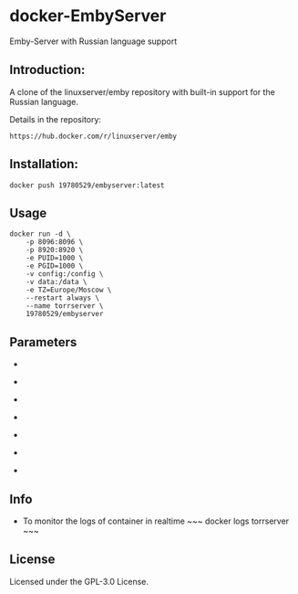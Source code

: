 # docker-EmbyServer
Emby-Server with Russian language support

## Introduction:

A clone of the linuxserver/emby repository with built-in support for the Russian language.

Details in the repository:
~~~ shell
https://hub.docker.com/r/linuxserver/emby
~~~

## Installation:

~~~ docker
docker push 19780529/embyserver:latest
~~~

## Usage

~~~ docker
docker run -d \
    -p 8096:8096 \
    -p 8920:8920 \
    -e PUID=1000 \
    -e PGID=1000 \
    -v config:/config \
    -v data:/data \
    -e TZ=Europe/Moscow \
    --restart always \
    --name torrserver \    
    19780529/embyserver
~~~

## Parameters

* ~~~ -p 8096 ~~~ Http webUI.
* ~~~ -p 8920 ~~~ Https webUI (you need to setup your own certificate).
* ~~~ -e PUID=1000 ~~~ for UserID - see below for explanation.
* ~~~ -e PGID=1000 ~~~ for GroupID - see below for explanation.
* ~~~ -e TZ=Europe/Moscow ~~~ Specify a timezone to use EG Europe/Moscow.
* ~~~ -v /config ~~~ Emby data storage location. This can grow very large, 50gb+ is likely for a large collection.
* ~~~ -v /data ~~~ Media goes here.

## Info
* To monitor the logs of container in realtime ~~~ docker logs torrserver ~~~

## License
Licensed under the GPL-3.0 License.
